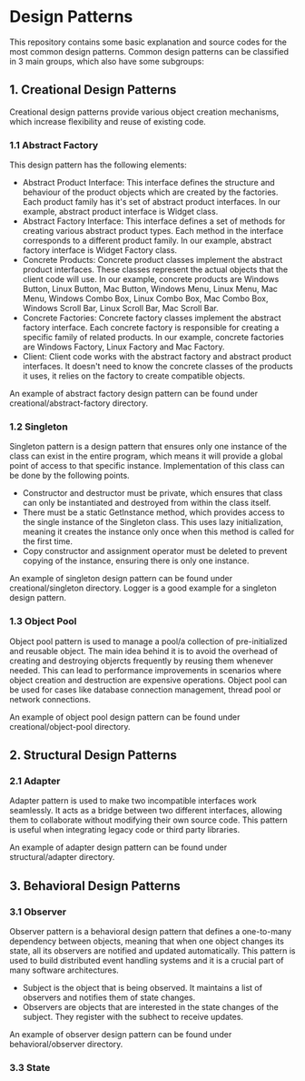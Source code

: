 # Design Patterns
This repository contains some basic explanation and source codes for the most common design patterns.
Common design patterns can be classified in 3 main groups, which also have some subgroups:

## 1. Creational Design Patterns
Creational design patterns provide various object creation mechanisms, which increase flexibility and reuse of existing code.
### 1.1 Abstract Factory
This design pattern has the following elements:
- Abstract Product Interface: This interface defines the structure and behaviour of the product objects which are created by the factories. Each product family has it's set of abstract product interfaces. In our example, abstract product interface is Widget class.
- Abstract Factory Interface: This interface defines a set of methods for creating various abstract product types. Each method in the interface corresponds to a different product family. In our example, abstract factory interface is Widget Factory class.
- Concrete Products: Concrete product classes implement the abstract product interfaces. These classes represent the actual objects that the client code will use. In our example, concrete products are Windows Button, Linux Button, Mac Button, Windows Menu, Linux Menu, Mac Menu, Windows Combo Box, Linux Combo Box, Mac Combo Box, Windows Scroll Bar, Linux Scroll Bar, Mac Scroll Bar.
- Concrete Factories: Concrete factory classes implement the abstract factory interface. Each concrete factory is responsible for creating a specific family of related products. In our example, concrete factories are Windows Factory, Linux Factory and Mac Factory.
- Client: Client code works with the abstract factory and abstract product interfaces. It doesn't need to know the concrete classes of the products it uses, it relies on the factory to create compatible objects.

An example of abstract factory design pattern can be found under creational/abstract-factory directory. 
### 1.2 Singleton
Singleton pattern is a design pattern that ensures only one instance of the class can exist in the entire program, which means it will provide a global point of access to that specific instance. Implementation of this class can be done by the following points.
- Constructor and destructor must be private, which ensures that class can only be instantiated and destroyed from within the class itself.
- There must be a static GetInstance method, which provides access to the single instance of the Singleton class. This uses lazy initialization, meaning it creates the instance only once when this method is called for the first time.
- Copy constructor and assignment operator must be deleted to prevent copying of the instance, ensuring there is only one instance.

An example of singleton design pattern can be found under creational/singleton directory. Logger is a good example for a singleton design pattern.
### 1.3 Object Pool
Object pool pattern is used to manage a pool/a collection of pre-initialized and reusable object. The main idea behind it is to avoid the overhead of creating and destroying objercts frequently by reusing them whenever needed. This can lead to performance improvements in scenarios where object creation and destruction are expensive operations. Object pool can be used for cases like database connection management, thread pool or network connections. 

An example of object pool design pattern can be found under creational/object-pool directory.
## 2. Structural Design Patterns
### 2.1 Adapter
Adapter pattern is used to make two incompatible interfaces work seamlessly. It acts as a bridge between two different interfaces, allowing them to collaborate without modifying their own source code. This pattern is useful when integrating legacy code or third party libraries. 

An example of adapter design pattern can be found under structural/adapter directory.
## 3. Behavioral Design Patterns
### 3.1 Observer
Observer pattern is a behavioral design pattern that defines a one-to-many dependency between objects, meaning that when one object changes its state, all its observers are notified and updated automatically. This pattern is used to build distributed event handling systems and it is a crucial part of many software architectures.
- Subject is the object that is being observed. It maintains a list of observers and notifies them of state changes.
- Observers are objects that are interested in the state changes of the subject. They register with the subhect to receive updates.

An example of observer design pattern can be found under behavioral/observer directory.
### 3.3 State
